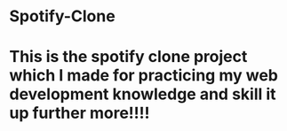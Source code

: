 ﻿# Spotify-Clone

# This is the spotify clone project which I made for practicing my web development knowledge and skill it up further more!!!!
